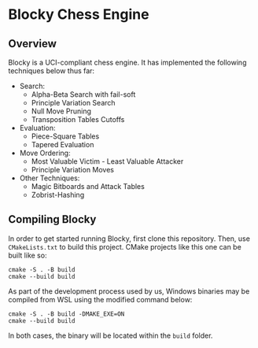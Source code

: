 # Blocky Chess Engine

## Overview

Blocky is a UCI-compliant chess engine. It has implemented the following techniques below thus far: 

* Search:
    * Alpha-Beta Search with fail-soft
    * Principle Variation Search
    * Null Move Pruning
    * Transposition Tables Cutoffs
* Evaluation: 
    * Piece-Square Tables
    * Tapered Evaluation
* Move Ordering: 
    * Most Valuable Victim - Least Valuable Attacker
    * Principle Variation Moves
* Other Techniques:
    * Magic Bitboards and Attack Tables
    * Zobrist-Hashing

## Compiling Blocky

In order to get started running Blocky, first clone this repository. Then, use ```CMakeLists.txt``` to build this project. CMake projects like this one can be built like so:

```
cmake -S . -B build
cmake --build build
```

As part of the development process used by us, Windows binaries may be compiled from WSL using the modified command below:

```
cmake -S . -B build -DMAKE_EXE=ON
cmake --build build
```

In both cases, the binary will be located within the ```build``` folder. 
